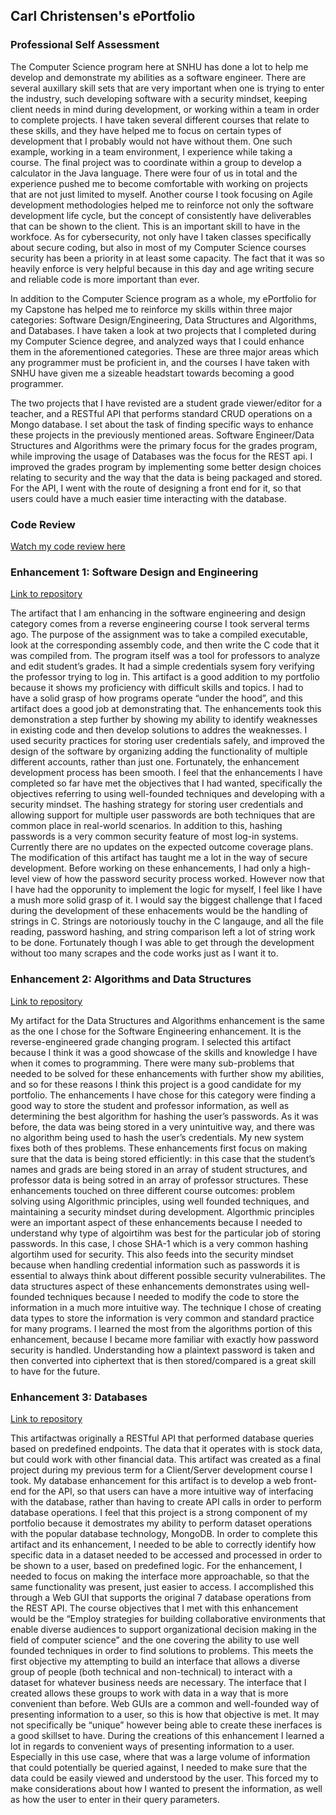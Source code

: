 ## Carl Christensen's ePortfolio

### Professional Self Assessment
The Computer Science program here at SNHU has done a lot to help me develop and demonstrate my abilities as a software engineer. There are several auxillary skill sets that are very important when one is trying to enter the industry, such developing software with a security mindset, keeping client needs in mind during development, or working within a team in order to complete projects. I have taken several different courses that relate to these skills, and they have helped me to focus on certain types of development that I probably would not have without them.
One such example, working in a team environment, I experience while taking a course. The final project was to coordinate within a group to develop a calculator in the Java language. There were four of us in total and the experience pushed me to become comfortable with working on projects that are not just limited to myself. Another course I took focusing on Agile development methodologies helped me to reinforce not only the software development life cycle, but the concept of consistently have deliverables that can be shown to the client. This is an important skill to have in the workfoce. As for cybersecurity, not only have I taken classes specifically about secure coding, but also in most of my Computer Science courses security has been a priority in at least some capacity. The fact that it was so heavily enforce is very helpful because in this day and age writing secure and reliable code is more important than ever.

In addition to the Computer Science program as a whole, my ePortfolio for my Capstone has helped me to reinforce my skills within three major categories: Software   Design/Engineering, Data Structures and Algorithms, and Databases. I have taken a look at two projects that I completed during my Computer Science degree, and analyzed ways that I could enhance them in the aforementioned categories. These are three major areas which any programmer must be proficient in, and the courses I have taken with SNHU have given me a sizeable headstart towards becoming a good programmer.

The two projects that I have revisted are a student grade viewer/editor for a teacher, and a RESTful API that performs standard CRUD operations on a Mongo database. I set about the task of finding specific ways to enhance these projects in the previously mentioned areas. Software Engineer/Data Structures and Algorithms were the primary focus for the grades program, while improving the usage of Databases was the focus for the REST api. I improved the grades program by implementing some better design choices relating to security and the way that the data is being packaged and stored. For the API, I went with the route of designing a front end for it, so that users could have a much easier time interacting with the database.

### Code Review
[Watch my code review here](https://media.githubusercontent.com/media/cpchristensen/cpchristensen.github.io/master/code-review.mp4)

### Enhancement 1: Software Design and Engineering
[Link to repository](https://github.com/cpchristensen/grade-viewer)

The artifact that I am enhancing in the software engineering and design category comes from a reverse engineering course I took serveral terms ago. The purpose of the assignment was to take a compiled executable, look at the corresponding assembly code, and then write the C code that it was compiled from. The program itself was a tool for professors to analyze and edit student’s grades. It had a simple credentials sysem fory verifying the professor trying to log in. This artifact is a good addition to my portfolio because it shows my proficiency with difficult skills and topics. I had to have a solid grasp of how programs operate “under the hood”, and this artifact does a good job at demonstrating that. The enhancements took this demonstration a step further by showing my ability to identify weaknesses in existing code and then develop solutions to addres the weaknesses. I used security practices for storing user credentials safely, and improved the design of the software by organizing adding the functionality of multiple different accounts, rather than just one.
	Fortunately,  the enhancement development process has been smooth. I feel that the enhancements I have completed so far have met the objectives that I had wanted, specifically the objectives referring to using well-founded techniques and developing with a security mindset. The hashing strategy for storing user credentials and allowing support for multiple user passwords are both techniques that are common place in real-world scenarios. In addition to this, hashing passwords is a very common security feature of most log-in systems. Currently there are no updates on the expected outcome coverage plans.
	The modification of this artifact has taught me a lot in the way of secure development. Before working on these enhancements, I had only a high-level view of how the password security process worked. However now that I have had the opporunity to implement the logic for myself, I feel like I have a mush more solid grasp of it. I would say the biggest challenge that I faced during the development of these enhacements would be the handling of strings in C. Strings are notoriously touchy in the C langauge, and all the file reading, password hashing, and string comparison left a lot of string work to be done. Fortunately though I was able to get through the development without too many scrapes and the code works just as I want it to.

### Enhancement 2: Algorithms and Data Structures
[Link to repository](https://github.com/cpchristensen/grade-viewer)

My artifact for the Data Structures and Algorithms enhancement is the same as the one I chose for the Software Engineering enhancement. It is the reverse-engineered grade changing program. I selected this artifact because I think it was a good showcase of the skills and knowledge I have when it comes to programming. There were many sub-problems that needed to be solved for these enhancements with further show my abilities, and so for these reasons I think this project is a good candidate for my portfolio.
	The enhancements I have chose for this category were finding a good way to store the student and professor information, as well as determining the best algorithm for hashing the user’s passwords. As it was before, the data was being stored in a very unintuitive way, and there was no algorithm being used to hash the user’s credentials. My new system fixes both of thes problems. These enhancements first focus on making sure that the data is being stored efficiently: in this case that the student’s names and grads are being stored in an array of student structures, and professor data is being sotred in an array of professor structures.
	These enhancements touched on three different course outcomes: problem solving using Algorithmic principles, using well founded techniques, and maintaining a security mindset during development. Algorthmic principles were an important aspect of these enhancements because I needed to understand why type of algoirtihm was best for the particular job of storing passwords. In this case, I chose SHA-1 which is a very common hashing algortihm used for security. This also feeds into the security mindset because when handling credential information such as passwords it is essential to always think about different possible security vulnerabilites. The data structures aspect of these enhancements demonstrates using well-founded techniques because I needed to modify the code to store the information in a much more intuitive way. The technique I chose of creating data types to store the information is very common and standard practice for many programs.
	I learned the most from the algorithms portion of this enhancement, because I became more familiar with exactly how password security is handled. Understanding how a plaintext password is taken and then converted into ciphertext that is then stored/compared is a great skill to have for the future.

### Enhancement 3: Databases
[Link to repository](https://github.com/cpchristensen/crud-application)

This artifactwas originally a RESTful API that performed database queries based on predefined endpoints. The data that it operates with is stock data, but could work with other financial data. This artifact was created as a final project during my previous term for a Client/Server development course I took. My database enhancement for this artifact is to develop a web front-end for the API, so that users can have a more intuitive way of interfacing with the database, rather than having to create API calls in order to perform database operations.
	I feel that this project is a strong component of my portfolio because it demostrates my ability to perform dataset operations with the popular database technology, MongoDB. In order to complete this artifact and its enhancement, I needed to be able to correctly identify how specific data in a dataset needed to be accessed and processed in order to be shown to a user, based on predefined logic. For the enhancement, I needed to focus on making the interface more approachable, so that the same functionality was present, just easier to access. I accomplished this through a Web GUI that supports the original 7 database operations from the REST API.
	The course objectives that I met with this enhancement would be the “Employ strategies for building collaborative environments that enable diverse audiences to support organizational decision making in the field of computer science” and the one covering the ability to use well founded techniques in order to find solutions to problems. This meets the first objective my attempting to build an interface that allows a diverse group of people (both technical and non-technical) to interact with a dataset for whatever business needs are necessary. The interface that I created allows these groups to work with data in a way that is more convenient than before. Web GUIs are a common and well-founded way of presenting information to a user, so this is how that objective is met. It may not specifically be “unique” however being able to create these inerfaces is a good skillset to have.
	During the creations of this enhancement I learned a lot in regards to convenient ways of presenting information to a user. Especially in this use case, where that was a large volume of information that could potentially be queried against, I needed to make sure that the data could be easily viewed and understood by the user. This forced my to make considerations about how I wanted to present the information, as well as how the user to enter in their query parameters.


